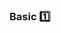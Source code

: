 <div id="title">

### Basic :one:

</div>

<div id="body">

<include src="dontRepeatObvious/embed-inParent.md" boilerplate />
<include src="writeToReader/embed-inParent.md" boilerplate />

</div>

<div id="extras">
</div>